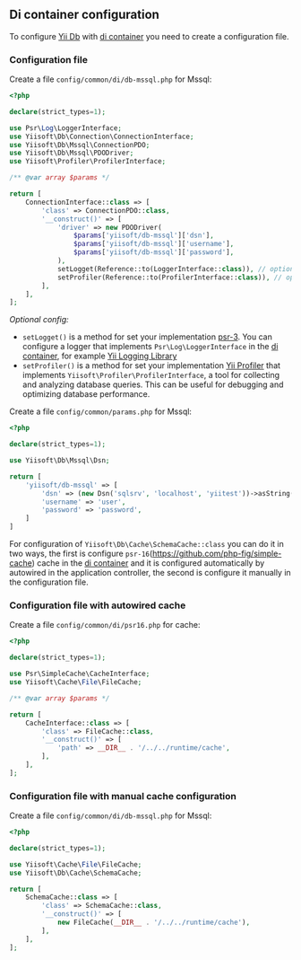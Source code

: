 ## Di container configuration

To configure [Yii Db](https://github.com/yiisoft/db) with [di container](https://github.com/yiisoft/di) you need to create a configuration file.

### Configuration file

Create a file `config/common/di/db-mssql.php` for Mssql:

```php
<?php

declare(strict_types=1);

use Psr\Log\LoggerInterface;
use Yiisoft\Db\Connection\ConnectionInterface;
use Yiisoft\Db\Mssql\ConnectionPDO;
use Yiisoft\Db\Mssql\PDODriver;
use Yiisoft\Profiler\ProfilerInterface;

/** @var array $params */

return [
    ConnectionInterface::class => [
        'class' => ConnectionPDO::class,
        '__construct()' => [
            'driver' => new PDODriver(
                $params['yiisoft/db-mssql']['dsn'],
                $params['yiisoft/db-mssql']['username'],
                $params['yiisoft/db-mssql']['password'],
            ),
            setLogget(Reference::to(LoggerInterface::class)), // optional
            setProfiler(Reference::to(ProfilerInterface::class)), // optional
        ],
    ],
];
```

*Optional config:*

- `setLogget()` is a method for set your implementation [psr-3](https://www.php-fig.org/psr/psr-3/). You can configure a logger that implements `Psr\Log\LoggerInterface` in the [di container](https://github.com/yiisoft/di), for example [Yii Logging Library](https://github.com/yiisoft/log)
- `setProfiler()` is a method for set your implementation [Yii Profiler](https://github.com/yiisoft/profiler) that implements `Yiisoft\Profiler\ProfilerInterface`, a tool for collecting and analyzing database queries. This can be useful for debugging and optimizing database performance.

Create a file `config/common/params.php` for Mssql:

```php
<?php

declare(strict_types=1);

use Yiisoft\Db\Mssql\Dsn;

return [
    'yiisoft/db-mssql' => [
        'dsn' => (new Dsn('sqlsrv', 'localhost', 'yiitest'))->asString(),
        'username' => 'user',
        'password' => 'password',
    ]
]
```

For configuration of `Yiisoft\Db\Cache\SchemaCache::class` you can do it in two ways, the first is configure `psr-16`(https://github.com/php-fig/simple-cache) cache in the [di container](https://github.com/yiisoft/di) and it is configured automatically by autowired in the application controller, the second is configure it manually in the configuration file.

### Configuration file with autowired cache

Create a file `config/common/di/psr16.php` for cache:

```php
<?php

declare(strict_types=1);

use Psr\SimpleCache\CacheInterface;
use Yiisoft\Cache\File\FileCache;

/** @var array $params */

return [
    CacheInterface::class => [
        'class' => FileCache::class,
        '__construct()' => [
            'path' => __DIR__ . '/../../runtime/cache',
        ],
    ],
];
```

### Configuration file with manual cache configuration

Create a file `config/common/di/db-mssql.php` for Mssql:

```php
<?php

declare(strict_types=1);

use Yiisoft\Cache\File\FileCache;
use Yiisoft\Db\Cache\SchemaCache;

return [
    SchemaCache::class => [
        'class' => SchemaCache::class,
        '__construct()' => [
            new FileCache(__DIR__ . '/../../runtime/cache'),
        ],
    ],
];
```
